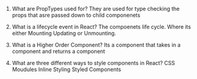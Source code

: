 1.  What are PropTypes used for?
They are used for type checking the props that asre passed down to child componenets

1.  What is a lifecycle event in React?
The compoenets life cycle. Where its either Mounting Updating or Unmounting.
1.  What is a Higher Order Component?
Its a component that takes in a component and returns a component

1.  What are three different ways to style components in React?
CSS Moudules
Inline Styling
Styled Components
